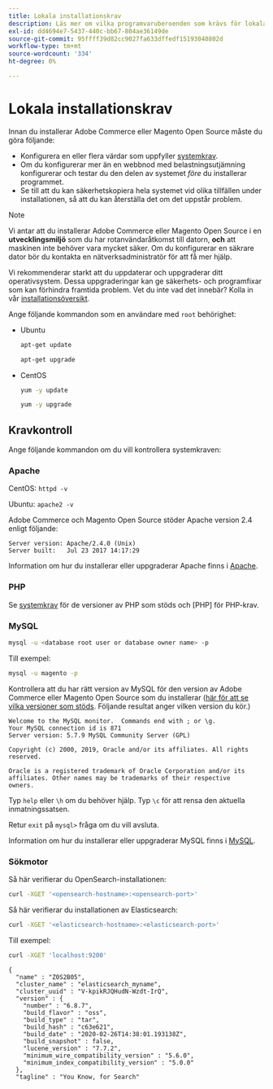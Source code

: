 ```yaml
---
title: Lokala installationskrav
description: Läs mer om vilka programvaruberoenden som krävs för lokala installationer av Adobe Commerce och Magento Open Source.
exl-id: dd4694e7-5437-440c-bb67-804ae36149de
source-git-commit: 95ffff39d82cc9027fa633dffedf15193040802d
workflow-type: tm+mt
source-wordcount: '334'
ht-degree: 0%

---
```


# Lokala installationskrav

Innan du installerar Adobe Commerce eller Magento Open Source måste du göra följande:

* Konfigurera en eller flera värdar som uppfyller [systemkrav](../system-requirements.md).
* Om du konfigurerar mer än en webbnod med belastningsutjämning konfigurerar och testar du den delen av systemet _före_ du installerar programmet.
* Se till att du kan säkerhetskopiera hela systemet vid olika tillfällen under installationen, så att du kan återställa det om det uppstår problem.

>[!NOTE]
>
>Vi antar att du installerar Adobe Commerce eller Magento Open Source i en **utvecklingsmiljö** som du har rotanvändaråtkomst till datorn, **och** att maskinen inte behöver vara mycket säker. Om du konfigurerar en säkrare dator bör du kontakta en nätverksadministratör för att få mer hjälp.

Vi rekommenderar starkt att du uppdaterar och uppgraderar ditt operativsystem. Dessa uppgraderingar kan ge säkerhets- och programfixar som kan förhindra framtida problem. Vet du inte vad det innebär? Kolla in vår [installationsöversikt](../overview.md).

Ange följande kommandon som en användare med `root` behörighet:

* Ubuntu

   ```bash
   apt-get update
   ```

   ```bash
   apt-get upgrade
   ```

* CentOS

   ```bash
   yum -y update
   ```

   ```bash
   yum -y upgrade
   ```

## Kravkontroll

Ange följande kommandon om du vill kontrollera systemkraven:

### Apache

CentOS: `httpd -v`

Ubuntu: `apache2 -v`

Adobe Commerce och Magento Open Source stöder Apache version 2.4 enligt följande:

```terminal
Server version: Apache/2.4.0 (Unix)
Server built:   Jul 23 2017 14:17:29
```

Information om hur du installerar eller uppgraderar Apache finns i [Apache](web-server/apache.md).

### PHP

Se [systemkrav](../system-requirements.md) för de versioner av PHP som stöds och [PHP] för PHP-krav.

### MySQL

```bash
mysql -u <database root user or database owner name> -p
```

Till exempel:

```bash
mysql -u magento -p
```

Kontrollera att du har rätt version av MySQL för den version av Adobe Commerce eller Magento Open Source som du installerar ([här för att se vilka versioner som stöds](../system-requirements.md). Följande resultat anger vilken version du kör.)

```terminal
Welcome to the MySQL monitor.  Commands end with ; or \g.
Your MySQL connection id is 871
Server version: 5.7.9 MySQL Community Server (GPL)

Copyright (c) 2000, 2019, Oracle and/or its affiliates. All rights reserved.

Oracle is a registered trademark of Oracle Corporation and/or its
affiliates. Other names may be trademarks of their respective
owners.
```

Typ `help` eller `\h` om du behöver hjälp. Typ `\c` för att rensa den aktuella inmatningssatsen.

Retur `exit` på `mysql>` fråga om du vill avsluta.

Information om hur du installerar eller uppgraderar MySQL finns i [MySQL](database/mysql.md).

### Sökmotor

Så här verifierar du OpenSearch-installationen:

```bash
curl -XGET '<opensearch-hostname>:<opensearch-port>'
```

Så här verifierar du installationen av Elasticsearch:

```bash
curl -XGET '<elasticsearch-hostname>:<elasticsearch-port>'
```

Till exempel:

```bash
curl -XGET 'localhost:9200'
```

```terminal
{
  "name" : "Z0S2B05",
  "cluster_name" : "elasticsearch_myname",
  "cluster_uuid" : "V-kpikRJQHudN-Wzdt-IrQ",
  "version" : {
    "number" : "6.8.7",
    "build_flavor" : "oss",
    "build_type" : "tar",
    "build_hash" : "c63e621",
    "build_date" : "2020-02-26T14:38:01.193138Z",
    "build_snapshot" : false,
    "lucene_version" : "7.7.2",
    "minimum_wire_compatibility_version" : "5.6.0",
    "minimum_index_compatibility_version" : "5.0.0"
  },
  "tagline" : "You Know, for Search"
```
